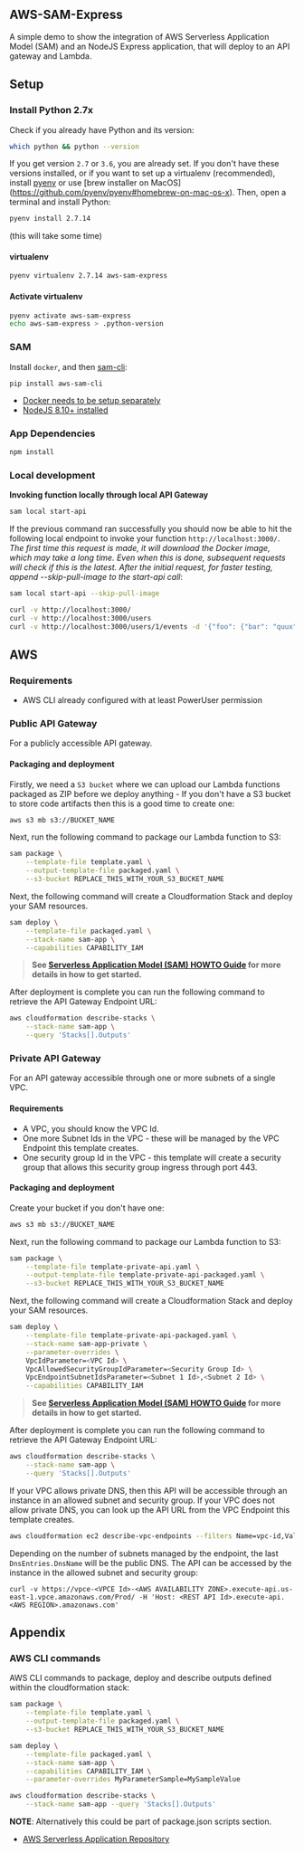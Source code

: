 ## AWS-SAM-Express

A simple demo to show the integration of AWS Serverless Application Model (SAM) and an NodeJS Express application,
that will deploy to an API gateway and Lambda.

## Setup

### Install Python 2.7x

Check if you already have Python and its version:
```bash
which python && python --version
```

If you get version `2.7` or `3.6`, you are already set. If you don't have these versions installed, or if you want to set up a virtualenv (recommended),
install [pyenv](https://github.com/pyenv/pyenv-installer) or use [brew installer on MacOS] (https://github.com/pyenv/pyenv#homebrew-on-mac-os-x). Then, open a terminal and install Python:
```bash
pyenv install 2.7.14
```
(this will take some time)

#### virtualenv
```bash
pyenv virtualenv 2.7.14 aws-sam-express
```

#### Activate virtualenv
```bash
pyenv activate aws-sam-express
echo aws-sam-express > .python-version
```

### SAM

Install ``docker``, and then [sam-cli](https://github.com/awslabs/aws-sam-cli):
```
pip install aws-sam-cli
```

- [Docker needs to be setup separately](https://www.docker.com/community-edition)
- [NodeJS 8.10+ installed](https://nodejs.org/en/download/)

### App Dependencies

```bash
npm install
```

### Local development

**Invoking function locally through local API Gateway**

```bash
sam local start-api
```

If the previous command ran successfully you should now be able to hit the following local endpoint to invoke your function `http://localhost:3000/`. _The first time this request is made, it will download the Docker image, which may take a long time. Even when this is done, subsequent requests will check if this is the latest. After the initial request, for faster testing, append --skip-pull-image to the start-api call_:
```bash
sam local start-api --skip-pull-image
```

```bash
curl -v http://localhost:3000/
curl -v http://localhost:3000/users
curl -v http://localhost:3000/users/1/events -d '{"foo": {"bar": "quux"}}' -H 'Content-Type: application/json'
```

## AWS

### Requirements

* AWS CLI already configured with at least PowerUser permission

### Public API Gateway

For a publicly accessible API gateway.

#### Packaging and deployment

Firstly, we need a `S3 bucket` where we can upload our Lambda functions packaged as ZIP before we deploy anything - If you don't have a S3 bucket to store code artifacts then this is a good time to create one:

```bash
aws s3 mb s3://BUCKET_NAME
```

Next, run the following command to package our Lambda function to S3:

```bash
sam package \
    --template-file template.yaml \
    --output-template-file packaged.yaml \
    --s3-bucket REPLACE_THIS_WITH_YOUR_S3_BUCKET_NAME
```

Next, the following command will create a Cloudformation Stack and deploy your SAM resources.

```bash
sam deploy \
    --template-file packaged.yaml \
    --stack-name sam-app \
    --capabilities CAPABILITY_IAM
```

> **See [Serverless Application Model (SAM) HOWTO Guide](https://github.com/awslabs/serverless-application-model/blob/master/HOWTO.md) for more details in how to get started.**

After deployment is complete you can run the following command to retrieve the API Gateway Endpoint URL:

```bash
aws cloudformation describe-stacks \
    --stack-name sam-app \
    --query 'Stacks[].Outputs'
```

### Private API Gateway

For an API gateway accessible through one or more subnets of a single VPC.

#### Requirements

- A VPC, you should know the VPC Id.
- One more Subnet Ids in the VPC - these will be managed by the VPC Endpoint this template creates.
- One security group Id in the VPC - this template will create a security group that allows this security group ingress through port 443.

#### Packaging and deployment

Create your bucket if you don't have one:

```bash
aws s3 mb s3://BUCKET_NAME
```

Next, run the following command to package our Lambda function to S3:

```bash
sam package \
    --template-file template-private-api.yaml \
    --output-template-file template-private-api-packaged.yaml \
    --s3-bucket REPLACE_THIS_WITH_YOUR_S3_BUCKET_NAME
```

Next, the following command will create a Cloudformation Stack and deploy your SAM resources.

```bash
sam deploy \
    --template-file template-private-api-packaged.yaml \
    --stack-name sam-app-private \
    --parameter-overrides \
    VpcIdParameter=<VPC Id> \
    VpcAllowedSecurityGroupIdParameter=<Security Group Id> \
    VpcEndpointSubnetIdsParameter=<Subnet 1 Id>,<Subnet 2 Id> \
    --capabilities CAPABILITY_IAM
```

> **See [Serverless Application Model (SAM) HOWTO Guide](https://github.com/awslabs/serverless-application-model/blob/master/HOWTO.md) for more details in how to get started.**

After deployment is complete you can run the following command to retrieve the API Gateway Endpoint URL:

```bash
aws cloudformation describe-stacks \
    --stack-name sam-app \
    --query 'Stacks[].Outputs'
```

If your VPC allows private DNS, then this API will be accessible through an instance in an allowed subnet and security group. If your VPC does not allow private DNS, you can look up the API URL from the VPC Endpoint this template creates.

```bash
aws cloudformation ec2 describe-vpc-endpoints --filters Name=vpc-id,Values=<VPC Id>
```

Depending on the number of subnets managed by the endpoint, the last ``DnsEntries.DnsName`` will be the public DNS.
The API can be accessed by the instance in the allowed subnet and security group:
```
curl -v https://vpce-<VPCE Id>-<AWS AVAILABILITY ZONE>.execute-api.us-east-1.vpce.amazonaws.com/Prod/ -H 'Host: <REST API Id>.execute-api.<AWS REGION>.amazonaws.com'
```


## Appendix

### AWS CLI commands

AWS CLI commands to package, deploy and describe outputs defined within the cloudformation stack:

```bash
sam package \
    --template-file template.yaml \
    --output-template-file packaged.yaml \
    --s3-bucket REPLACE_THIS_WITH_YOUR_S3_BUCKET_NAME

sam deploy \
    --template-file packaged.yaml \
    --stack-name sam-app \
    --capabilities CAPABILITY_IAM \
    --parameter-overrides MyParameterSample=MySampleValue

aws cloudformation describe-stacks \
    --stack-name sam-app --query 'Stacks[].Outputs'
```

**NOTE**: Alternatively this could be part of package.json scripts section.

* [AWS Serverless Application Repository](https://aws.amazon.com/serverless/serverlessrepo/)
